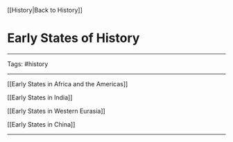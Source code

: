 [[History|Back to History]]
# Early States of History

---

Tags: #history 

---

[[Early States in Africa and the Americas]]

[[Early States in India]]

[[Early States in Western Eurasia]]

[[Early States in China]]

---